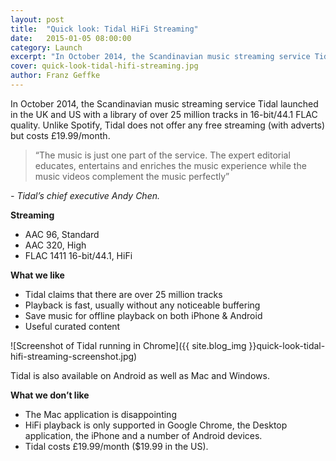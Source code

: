 ```yaml
---
layout: post
title:  "Quick look: Tidal HiFi Streaming"
date:   2015-01-05 08:00:00
category: Launch
excerpt: "In October 2014, the Scandinavian music streaming service Tidal launched in the UK and US with a library of over 25 million tracks in 16-bit/44.1 FLAC quality."
cover: quick-look-tidal-hifi-streaming.jpg
author: Franz Geffke
---
```


In October 2014, the Scandinavian music streaming service Tidal launched in the UK and US with a library of over 25 million tracks in 16-bit/44.1 FLAC quality. Unlike Spotify, Tidal does not offer any free streaming (with adverts) but costs £19.99/month.

> “The music is just one part of the service. The expert editorial educates, entertains and enriches the music experience while the music videos complement the music perfectly”

_- Tidal’s chief executive Andy Chen._

**Streaming**

- AAC 96, Standard
- AAC 320, High
- FLAC 1411 16-bit/44.1, HiFi

**What we like**

- Tidal claims that there are over 25 million tracks
- Playback is fast, usually without any noticeable buffering
- Save music for offline playback on both iPhone & Android
- Useful curated content

![Screenshot of Tidal running in Chrome]({{ site.blog_img }}quick-look-tidal-hifi-streaming-screenshot.jpg)

Tidal is also available on Android as well as Mac and Windows.

**What we don’t like**

- The Mac application is disappointing
- HiFi playback is only supported in Google Chrome, the Desktop application, the iPhone and a number of Android devices.
- Tidal costs £19.99/month ($19.99 in the US).
